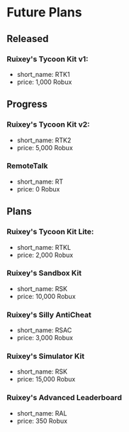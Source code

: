# Future Plans

## Released

### Ruixey's Tycoon Kit v1:

- short_name: RTK1
- price: 1,000 Robux

## Progress

### Ruixey's Tycoon Kit v2:

- short_name: RTK2
- price: 5,000 Robux

### RemoteTalk

- short_name: RT
- price: 0 Robux

## Plans

### Ruixey's Tycoon Kit Lite:

- short_name: RTKL
- price: 2,000 Robux

### Ruixey's Sandbox Kit

- short_name: RSK
- price: 10,000 Robux

### Ruixey's Silly AntiCheat

- short_name: RSAC
- price: 3,000 Robux

### Ruixey's Simulator Kit

- short_name: RSK
- price: 15,000 Robux

### Ruixey's Advanced Leaderboard

- short_name: RAL
- price: 350 Robux